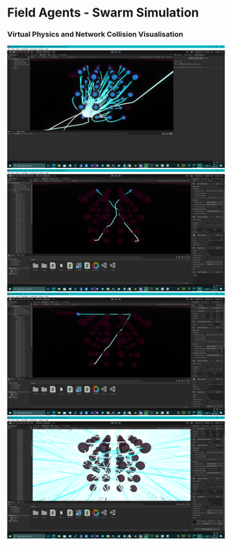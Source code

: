 # Field Agents - Swarm Simulation
### Virtual Physics and Network Collision Visualisation

![screenshot](https://github.com/TheMindVirus/unity-dev/blob/main/FieldAgents/Media/screenshot1.png)
![screenshot](https://github.com/TheMindVirus/unity-dev/blob/main/FieldAgents/Media/screenshot2.png)
![screenshot](https://github.com/TheMindVirus/unity-dev/blob/main/FieldAgents/Media/screenshot3.png)
![screenshot](https://github.com/TheMindVirus/unity-dev/blob/main/FieldAgents/Media/screenshot4.png)